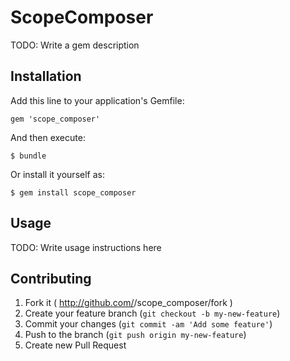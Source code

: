 # ScopeComposer

TODO: Write a gem description

## Installation

Add this line to your application's Gemfile:

    gem 'scope_composer'

And then execute:

    $ bundle

Or install it yourself as:

    $ gem install scope_composer

## Usage

TODO: Write usage instructions here

## Contributing

1. Fork it ( http://github.com/<my-github-username>/scope_composer/fork )
2. Create your feature branch (`git checkout -b my-new-feature`)
3. Commit your changes (`git commit -am 'Add some feature'`)
4. Push to the branch (`git push origin my-new-feature`)
5. Create new Pull Request
